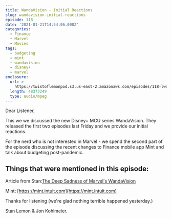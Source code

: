 ```yaml
---
title: WandaVision - Initial Reactions
slug: wandavision-initial-reactions
episode: 118
date: '2021-01-21T14:54:06.000Z'
categories:
  - Finance
  - Marvel
  - Movies
tags:
  - budgeting
  - mint
  - wandavision
  - disney+
  - marvel
enclosure:
  url: >-
    https://twistoflemonpod.s3.us-east-2.amazonaws.com/episodes/118-lwatol-20210121.mp3
  length: 48373249
  type: audio/mpeg
---
```


Dear Listener,

This we we discussed the new Disney+ MCU series WandaVision. They released the first two episodes last Friday and we provide our initial reactions.

For the nerd who is not interested in Marvel - we spend the second part of the episode discussing the recent changes to Finance mobile app Mint and talk about budgeting post-pandemic.

## Things that were mentioned in this episode: 

Article from Stan:[The Deep Sadness of Marvel's WandaVision](https://apple.news/AoSIACV_TRReeYidva9Db5g)

Mint: [https://mint.intuit.com](https://mint.intuit.com)

Thanks for listening (we're glad nothing terrible happened yesterday.)

Stan Lemon & Jon Kohlmeier.
